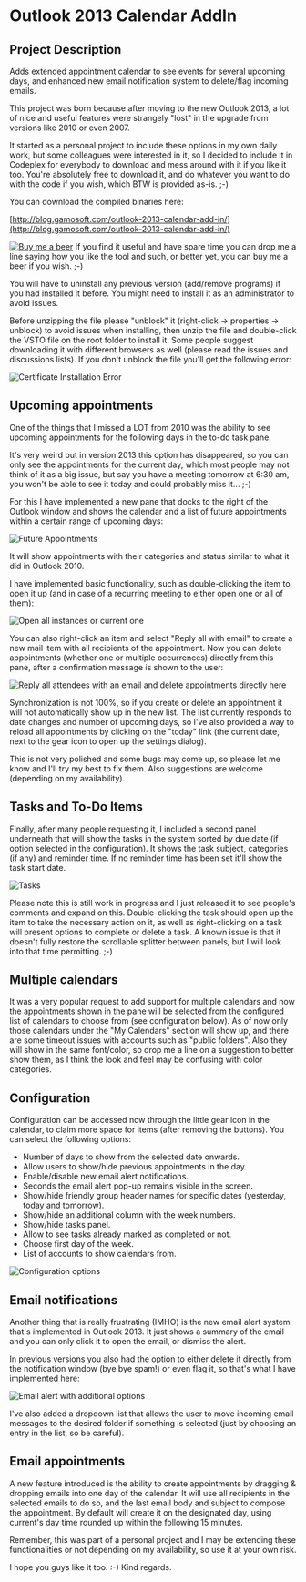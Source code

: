 # Outlook 2013 Calendar AddIn

## Project Description
Adds extended appointment calendar to see events for several upcoming days, and enhanced new email notification system to delete/flag incoming emails.

This project was born because after moving to the new Outlook 2013, a lot of nice and useful features were strangely "lost" in the upgrade from versions like 2010 or even 2007.

It started as a personal project to include these options in my own daily work, but some colleagues were interested in it, so I decided to include it in Codeplex for everybody to download and mess around with it if you like it too. You're absolutely free to download it, and do whatever you want to do with the code if you wish, which BTW is provided as-is. ;-)

You can download the compiled binaries here:

[http://blog.gamosoft.com/outlook-2013-calendar-add-in/](http://blog.gamosoft.com/outlook-2013-calendar-add-in/)

[![Buy me a beer](./images/Home_buy-me-a-beer-small.png)](https://www.paypal.com/cgi-bin/webscr?cmd=_donations&business=ZXYEC3PM6K7TQ&lc=US&item_name=Outlook2103AddInBuyBeer&currency_code=USD&bn=PP%2dDonationsBF%3amybutton%2epng%3aNonHosted) If you find it useful and have spare time you can drop me a line saying how you like the tool and such, or better yet, you can buy me a beer if you wish. ;-) 


You will have to uninstall any previous version (add/remove programs) if you had installed it before.
You might need to install it as an administrator to avoid issues.

Before unzipping the file please "unblock" it (right-click -> properties -> unblock) to avoid issues when installing, then unzip the file and double-click the VSTO file on the root folder to install it. Some people suggest downloading it with different browsers as well (please read the issues and discussions lists). If you don't unblock the file you'll get the following error:

![Certificate Installation Error](./images/Home_OutlookAddIn.JPG)

## Upcoming appointments

One of the things that I missed a LOT from 2010 was the ability to see upcoming appointments for the following days in the to-do task pane.

It's very weird but in version 2013 this option has disappeared, so you can only see the appointments for the current day, which most people may not think of it as a big issue, but say you have a meeting tomorrow at 6:30 am, you won't be able to see it today and could probably miss it... ;-)

For this I have implemented a new pane that docks to the right of the Outlook window and shows the calendar and a list of future appointments within a certain range of upcoming days:

![Future Appointments](./images/Home_appointments_v6.png)

It will show appointments with their categories and status similar to what it did in Outlook 2010.

I have implemented basic functionality, such as double-clicking the item to open it up (and in case of a recurring meeting to either open one or all of them):

![Open all instances or current one](./images/Home_recurring.png)

You can also right-click an item and select "Reply all with email" to create a new mail item with all recipients of the appointment.
Now you can delete appointments (whether one or multiple occurrences) directly from this pane, after a confirmation message is shown to the user:

![Reply all attendees with an email and delete appointments directly here](./images/Home_reply_all_3.png)

Synchronization is not 100%, so if you create or delete an appointment it will not automatically show up in the new list. The list currently responds to date changes and number of upcoming days, so I've also provided a way to reload all appointments by clicking on the "today" link (the current date, next to the gear icon to open up the settings dialog).

This is not very polished and some bugs may come up, so please let me know and I'll try my best to fix them. Also suggestions are welcome (depending on my availability).

## Tasks and To-Do Items
Finally, after many people requesting it, I included a second panel underneath that will show the tasks in the system sorted by due date (if option selected in the configuration).
It shows the task subject, categories (if any) and reminder time. If no reminder time has been set it'll show the task start date.

![Tasks](./images/Home_Tasks1.png)

Please note this is still work in progress and I just released it to see people's comments and expand on this. Double-clicking the task should open up the item to take the necessary action on it, as well as right-clicking on a task will present options to complete or delete a task.
A known issue is that it doesn't fully restore the scrollable splitter between panels, but I will look into that time permitting. ;-)

## Multiple calendars
It was a very popular request to add support for multiple calendars and now the appointments shown in the pane will be selected from the configured list of calendars to choose from (see configuration below). As of now only those calendars under the "My Calendars" section will show up, and there are some timeout issues with accounts such as "public folders".
Also they will show in the same font/color, so drop me a line on a suggestion to better show them, as I think the look and feel may be confusing with color categories.

## Configuration
Configuration can be accessed now through the little gear icon in the calendar, to claim more space for items (after removing the buttons). You can select the following options:

- Number of days to show from the selected date onwards.
- Allow users to show/hide previous appointments in the day.
- Enable/disable new email alert notifications.
- Seconds the email alert pop-up remains visible in the screen.
- Show/hide friendly group header names for specific dates (yesterday, today and tomorrow).
- Show/hide an additional column with the week numbers.
- Show/hide tasks panel.
- Allow to see tasks already marked as completed or not.
- Choose first day of the week.
- List of accounts to show calendars from.

![Configuration options](./images/Home_Configuration6.png)

## Email notifications
Another thing that is really frustrating (IMHO) is the new email alert system that's implemented in Outlook 2013. It just shows a summary of the email and you can only click it to open the email, or dismiss the alert.

In previous versions you also had the option to either delete it directly from the notification window (bye bye spam!) or even flag it, so that's what I have implemented here:

![Email alert with additional options](./images/Home_Notification_v2.png)

I've also added a dropdown list that allows the user to move incoming email messages to the desired folder if something is selected (just by choosing an entry in the list, so be careful).

## Email appointments
A new feature introduced is the ability to create appointments by dragging & dropping emails into one day of the calendar. It will use all recipients in the selected emails to do so, and the last email body and subject to compose the appointment.
By default will create it on the designated day, using current's day time rounded up within the following 15 minutes.

Remember, this was part of a personal project and I may be extending these functionalities or not depending on my availability, so use it at your own risk.

I hope you guys like it too. :-)
Kind regards.
